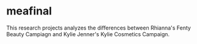 # meafinal 
This research projects analyzes the differences between Rhianna's Fenty Beauty Campiagn and Kylie Jenner's Kylie Cosmetics Campaign.
